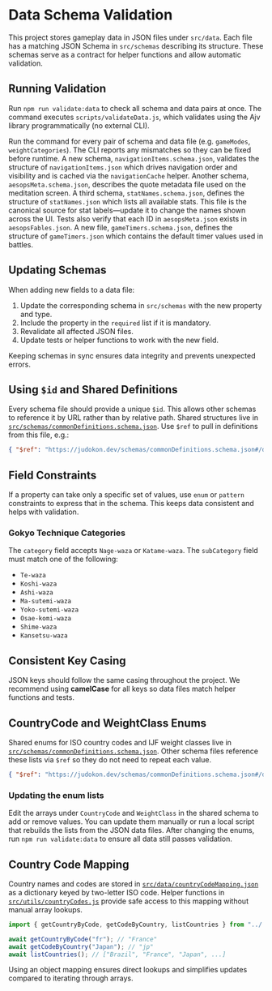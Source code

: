 # Data Schema Validation

This project stores gameplay data in JSON files under `src/data`. Each file has a matching JSON Schema in `src/schemas` describing its structure. These schemas serve as a contract for helper functions and allow automatic validation.

## Running Validation

Run `npm run validate:data` to check all schema and data pairs at once. The command executes `scripts/validateData.js`, which validates using the Ajv library programmatically (no external CLI).

Run the command for every pair of schema and data file (e.g. `gameModes`,
`weightCategories`). The CLI reports any mismatches so they can be fixed before
runtime. A new schema, `navigationItems.schema.json`, validates the structure of
`navigationItems.json` which drives navigation order and visibility and is cached via the `navigationCache` helper. Another
schema, `aesopsMeta.schema.json`, describes the quote metadata file used on the
meditation screen. A third schema, `statNames.schema.json`, defines the
structure of `statNames.json` which lists all available stats. This file is the
canonical source for stat labels—update it to change the names shown across the
UI. Tests also verify that each ID in `aesopsMeta.json` exists in
`aesopsFables.json`. A new file, `gameTimers.schema.json`, defines the structure
of `gameTimers.json` which contains the default timer values used in battles.

## Updating Schemas

When adding new fields to a data file:

1. Update the corresponding schema in `src/schemas` with the new property and type.
2. Include the property in the `required` list if it is mandatory.
3. Revalidate all affected JSON files.
4. Update tests or helper functions to work with the new field.

Keeping schemas in sync ensures data integrity and prevents unexpected errors.

## Using `$id` and Shared Definitions

Every schema file should provide a unique `$id`. This allows other schemas to
reference it by URL rather than by relative path. Shared structures live in
[`src/schemas/commonDefinitions.schema.json`](../../src/schemas/commonDefinitions.schema.json).
Use `$ref` to pull in definitions from this file, e.g.:

```json
{ "$ref": "https://judokon.dev/schemas/commonDefinitions.schema.json#/definitions/Stats" }
```

## Field Constraints

If a property can take only a specific set of values, use `enum` or `pattern`
constraints to express that in the schema. This keeps data consistent and helps
with validation.
### Gokyo Technique Categories

The `category` field accepts `Nage-waza` or `Katame-waza`. The `subCategory` field must match one of the following:

- `Te-waza`
- `Koshi-waza`
- `Ashi-waza`
- `Ma-sutemi-waza`
- `Yoko-sutemi-waza`
- `Osae-komi-waza`
- `Shime-waza`
- `Kansetsu-waza`


## Consistent Key Casing

JSON keys should follow the same casing throughout the project. We recommend
using **camelCase** for all keys so data files match helper functions and tests.

## CountryCode and WeightClass Enums

Shared enums for ISO country codes and IJF weight classes live in
[`src/schemas/commonDefinitions.schema.json`](../../src/schemas/commonDefinitions.schema.json).
Other schema files reference these lists via `$ref` so they do not need to
repeat each value.

```json
{ "$ref": "https://judokon.dev/schemas/commonDefinitions.schema.json#/definitions/CountryCode" }
```

### Updating the enum lists

Edit the arrays under `CountryCode` and `WeightClass` in the shared schema to
add or remove values. You can update them manually or run a local script that
rebuilds the lists from the JSON data files. After changing the enums, run
`npm run validate:data` to ensure all data still passes validation.

## Country Code Mapping

Country names and codes are stored in
[`src/data/countryCodeMapping.json`](../../src/data/countryCodeMapping.json) as a
dictionary keyed by two-letter ISO code. Helper functions in
[`src/utils/countryCodes.js`](../../src/utils/countryCodes.js) provide safe
access to this mapping without manual array lookups.

```javascript
import { getCountryByCode, getCodeByCountry, listCountries } from "../../src/utils/countryCodes.js";

await getCountryByCode("fr"); // "France"
await getCodeByCountry("Japan"); // "jp"
await listCountries(); // ["Brazil", "France", "Japan", ...]
```

Using an object mapping ensures direct lookups and simplifies updates compared
to iterating through arrays.
